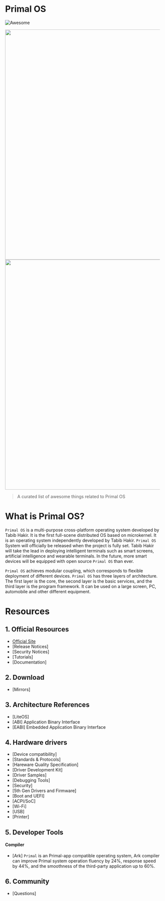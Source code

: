 # Primal OS
![Awesome](https://cdn.rawgit.com/sindresorhus/awesome/d7305f38d29fed78fa85652e3a63e154dd8e8829/media/badge.svg) 

<p align="center">
  <a href="https://github.com/Awesome-Primal-OS/OS">
    <img src="assets/img/hi.jpg" width="750px">
  </a>
    <img src="https://media.discordapp.net/attachments/822842021861261352/982846959599624263/20220604_081902_0000.png" width="750px">
</p>



> A curated list of awesome things related to Primal OS


# What is Primal OS?
`Primal OS` is a multi-purpose cross-platform operating system developed by Tabib Hakir. It is the first full-scene distributed OS based on microkernel. It is an operating system independently developed by Tabib Hakir. `Primal OS` System will officially be released when the project is fully set. Tabib Hakir will take the lead in deploying intelligent terminals such as smart screens, artificial intelligence and wearable terminals. In the future, more smart devices will be equipped with open source `Primal OS` than ever.

`Primal OS` achieves modular coupling, which corresponds to flexible deployment of different devices. `Primal OS` has three layers of architecture. The first layer is the core, the second layer is the basic services, and the third layer is the program framework. It can be used on a large screen, PC, automobile and other different equipment.

# Resources


## 1. Official Resources

- [Official Site](https://TabibHakir.repl.co/)
- [Release Notices]
- [Security Notices]
- [Tutorials]
- [Documentation]

## 2. Download
- [Mirrors]

## 3. Architecture References
- [LiteOS]
- [ABI] Application Binary Interface
- [EABI] Embedded Application Binary Interface

## 4. Hardware drivers
- [Device compatibility]
- [Standards & Protocols] 
- [Hareware Quality Specification]
- [Driver Development Kit]
- [Driver Samples]
- [Debugging Tools]
- [Security]
- [5th Gen Drivers and Firmware]
- [Boot and UEFI]
- [ACPI/SoC]
- [Wi-Fi]
- [USB]
- [Printer]


## 5. Developer Tools
#### Compiler
- [Ark] `Primal`  is an Primal-app compatible operating system, Ark compiler can improve Primal system operation fluency by 24%, response speed by 44%, and the smoothness of the third-party application up to 60%.


## 6. Community
- [Questions]


